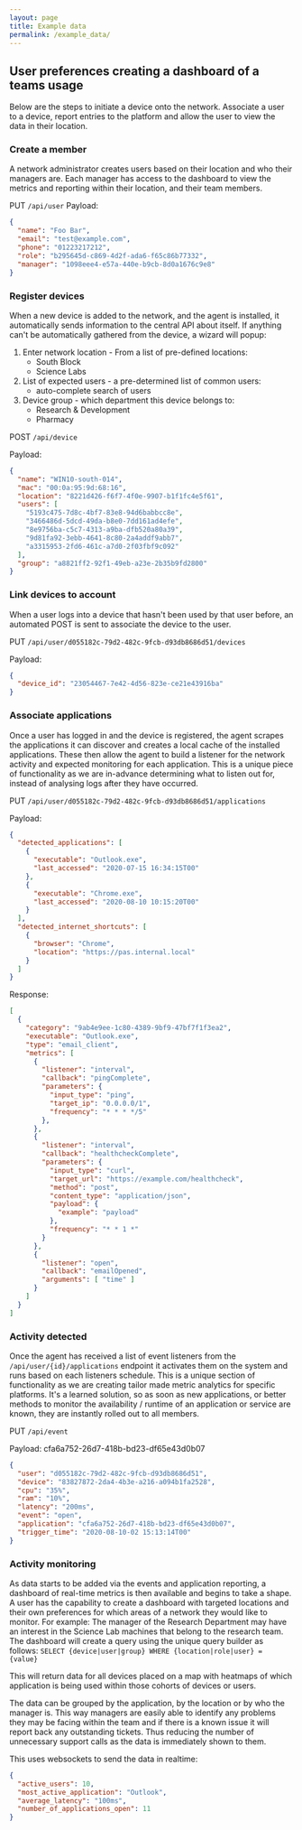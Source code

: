 ```yaml
---
layout: page
title: Example data
permalink: /example_data/
---
```


## User preferences creating a dashboard of a teams usage

Below are the steps to initiate a device onto the network. Associate a user to a device, report entries to the platform and allow the user to view the data in their location.

### Create a member

A network administrator creates users based on their location and who their managers are. Each manager has access to the dashboard to view the metrics and reporting within their location, and their team members.

PUT `/api/user`
Payload:

```JSON
{
  "name": "Foo Bar",
  "email": "test@example.com",
  "phone": "01223217212",
  "role": "b295645d-c869-4d2f-ada6-f65c86b77332",
  "manager": "1098eee4-e57a-440e-b9cb-8d0a1676c9e8"
}
```

### Register devices

When a new device is added to the network, and the agent is installed, it automatically sends information to the central API about itself. If anything can't be automatically gathered from the device, a wizard will popup:

1. Enter network location - From a list of pre-defined locations:
    * South Block
    * Science Labs
1. List of expected users - a pre-determined list of common users:
    * auto-complete search of users
1. Device group - which department this device belongs to:
    * Research & Development
    * Pharmacy

POST `/api/device`

Payload:

```JSON
{
  "name": "WIN10-south-014",
  "mac": "00:0a:95:9d:68:16",
  "location": "8221d426-f6f7-4f0e-9907-b1f1fc4e5f61",
  "users": [
    "5193c475-7d8c-4bf7-83e8-94d6babbcc8e",
    "3466486d-5dcd-49da-b8e0-7dd161ad4efe",
    "8e9756ba-c5c7-4313-a9ba-dfb520a80a39",
    "9d81fa92-3ebb-4641-8c80-2a4addf9abb7",
    "a3315953-2fd6-461c-a7d0-2f03fbf9c092"
  ],
  "group": "a8821ff2-92f1-49eb-a23e-2b35b9fd2800"
}
```

### Link devices to account

When a user logs into a device that hasn't been used by that user before, an automated POST is sent to associate the device to the user.

PUT `/api/user/d055182c-79d2-482c-9fcb-d93db8686d51/devices`

Payload:

```JSON
{
  "device_id": "23054467-7e42-4d56-823e-ce21e43916ba"
}
```

### Associate applications

Once a user has logged in and the device is registered, the agent scrapes the applications it can discover and creates a local cache of the installed applications. These then allow the agent to build a listener for the network activity and expected monitoring for each application. This is a unique piece of functionality as we are in-advance determining what to listen out for, instead of analysing logs after they have occurred.

PUT `/api/user/d055182c-79d2-482c-9fcb-d93db8686d51/applications`

Payload:

```JSON
{
  "detected_applications": [
    {
      "executable": "Outlook.exe",
      "last_accessed": "2020-07-15 16:34:15T00"
    },
    {
      "executable": "Chrome.exe",
      "last_accessed": "2020-08-10 10:15:20T00"
    }
  ],
  "detected_internet_shortcuts": [
    {
      "browser": "Chrome",
      "location": "https://pas.internal.local"
    }
  ]
}
```

Response:

```JSON
[
  {
    "category": "9ab4e9ee-1c80-4389-9bf9-47bf7f1f3ea2",
    "executable": "Outlook.exe",
    "type": "email_client",
    "metrics": [
      {
        "listener": "interval",
        "callback": "pingComplete",
        "parameters": {
          "input_type": "ping",
          "target_ip": "0.0.0.0/1",
          "frequency": "* * * */5"
        },
      },
      {
        "listener": "interval",
        "callback": "healthcheckComplete",
        "parameters": {
          "input_type": "curl",
          "target_url": "https://example.com/healthcheck",
          "method": "post",
          "content_type": "application/json",
          "payload": {
            "example": "payload"
          },
          "frequency": "* * 1 *"
        }
      },
      {
        "listener": "open",
        "callback": "emailOpened",
        "arguments": [ "time" ]
      }
    ]
  }
]
```
### Activity detected

Once the agent has received a list of event listeners from the `/api/user/{id}/applications` endpoint it activates them on the system and runs based on each listeners schedule. This is a unique section of functionality as we are creating tailor made metric analytics for specific platforms. It's a learned solution, so as soon as new applications, or better methods to monitor the availability / runtime of an application or service are known, they are instantly rolled out to all members.

PUT `/api/event`

Payload:
cfa6a752-26d7-418b-bd23-df65e43d0b07
```JSON
{
  "user": "d055182c-79d2-482c-9fcb-d93db8686d51",
  "device": "83827872-2da4-4b3e-a216-a094b1fa2528",
  "cpu": "35%",
  "ram": "10%",
  "latency": "200ms",
  "event": "open",
  "application": "cfa6a752-26d7-418b-bd23-df65e43d0b07",
  "trigger_time": "2020-08-10-02 15:13:14T00"
}
```

### Activity monitoring

As data starts to be added via the events and application reporting, a dashboard of real-time metrics is then available and begins to take a shape. A user has the capability to create a dashboard with targeted locations and their own preferences for which areas of a network they would like to monitor. For example: The manager of the Research Department may have an interest in the Science Lab machines that belong to the research team. The dashboard will create a query using the unique query builder as follows:
`SELECT {device|user|group} WHERE {location|role|user} = {value}`

This will return data for all devices placed on a map with heatmaps of which application is being used within those cohorts of devices or users.

The data can be grouped by the application, by the location or by who the manager is. This way managers are easily able to identify any problems they may be facing within the team and if there is a known issue it will report back any outstanding tickets. Thus reducing the number of unnecessary support calls as the data is immediately shown to them.

This uses websockets to send the data in realtime:

```JSON
{
  "active_users": 10,
  "most_active_application": "Outlook",
  "average_latency": "100ms",
  "number_of_applications_open": 11
}
```

